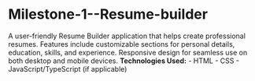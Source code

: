 # Milestone-1--Resume-builder
A user-friendly Resume Builder application that helps create professional resumes. Features include customizable sections for personal details, education, skills, and experience. Responsive design for seamless use on both desktop and mobile devices.  **Technologies Used:** - HTML - CSS - JavaScript/TypeScript (if applicable)
